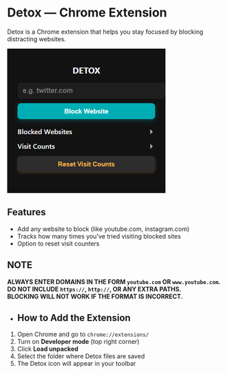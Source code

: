 # Detox — Chrome Extension

Detox is a Chrome extension that helps you stay focused by blocking distracting websites.

![Detox Screenshot](screenshots/ss.png)

## Features

- Add any website to block (like youtube.com, instagram.com)
- Tracks how many times you've tried visiting blocked sites
- Option to reset visit counters

## NOTE

**ALWAYS ENTER DOMAINS IN THE FORM `youtube.com` OR `www.youtube.com`.  
DO NOT INCLUDE `https://`, `http://`, OR ANY EXTRA PATHS.  
BLOCKING WILL NOT WORK IF THE FORMAT IS INCORRECT.**

- ## How to Add the Extension

1. Open Chrome and go to `chrome://extensions/`
2. Turn on **Developer mode** (top right corner)
3. Click **Load unpacked**
4. Select the folder where Detox files are saved
5. The Detox icon will appear in your toolbar
